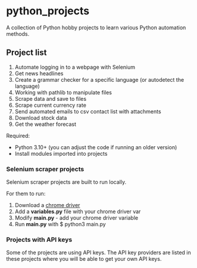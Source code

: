 # python_projects
A collection of Python hobby projects to learn various Python automation methods.

## Project list

1. Automate logging in to a webpage with Selenium
2. Get news headlines
3. Create a grammar checker for a specific language (or autodetect the language)
4. Working with pathlib to manipulate files
5. Scrape data and save to files
6. Scrape current currency rate
7. Send automated emails to csv contact list with attachments
8. Download stock data
9. Get the weather forecast

Required:
- Python 3.10+ (you can adjust the code if running an older version)
- Install modules imported into projects

### Selenium scraper projects
Selenium scraper projects are built to run locally.

For them to run:
1. Download a [chrome driver](https://chromedriver.chromium.org/downloads)
2. Add a **variables.py** file with your chrome driver var
3. Modify **main.py** - add your chrome driver variable
4. Run **main.py** with $ python3 main.py

### Projects with API keys

Some of the projects are using API keys. The API key providers are listed in these projects where you will be able to get your own API keys.
